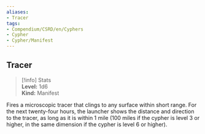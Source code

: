 ```yaml
---
aliases:
- Tracer
tags:
- Compendium/CSRD/en/Cyphers
- Cypher
- Cypher/Manifest
---
```


  
## Tracer  
>[!info] Stats  
> **Level:** 1d6  
> **Kind:** Manifest
  
Fires a microscopic tracer that clings to any surface within short range. For the next twenty-four hours, the launcher shows the distance and direction to the tracer, as long as it is within 1 mile (100 miles if the cypher is level 3 or higher, in the same dimension if the cypher is level 6 or higher).